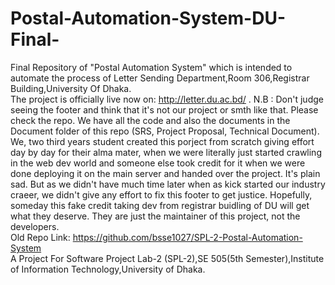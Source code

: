 # Postal-Automation-System-DU-Final-
Final Repository of "Postal Automation System" which is intended to automate the process of Letter Sending Department,Room 306,Registrar Building,University Of Dhaka. <br>
The project is officially live now on: http://letter.du.ac.bd/ .
N.B : Don't judge seeing the footer and think that it's not our project or smth like that. Please check the repo. We have all the code and also the documents in the Document folder of this repo (SRS, Project Proposal, Technical Document). We, two third years student created this porject from scratch giving effort day by day for their alma mater, when we were literally just started crawling in the web dev world and someone else took credit for it when we were done deploying it on the main server and handed over the project. It's plain sad. But as we didn't have much time later when as kick started our industry craeer, we didn't give any effort to fix this footer to get justice. Hopefully, someday this fake credit taking dev from registrar buidling of DU will get what they deserve. They are just the maintainer of this project, not the developers.<br>
Old Repo Link: https://github.com/bsse1027/SPL-2-Postal-Automation-System <br>
A Project For Software Project Lab-2 (SPL-2),SE 505(5th Semester),Institute of Information Technology,University of Dhaka.
